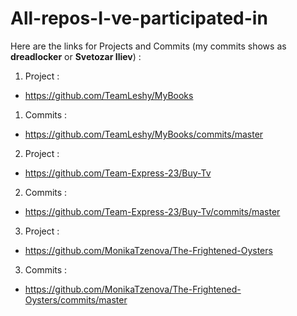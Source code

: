 # All-repos-I-ve-participated-in
Here are the links for Projects and Commits (my commits shows as **dreadlocker** or **Svetozar Iliev**) :

1. Project :
  - https://github.com/TeamLeshy/MyBooks
1. Commits :
  - https://github.com/TeamLeshy/MyBooks/commits/master

2. Project :
  - https://github.com/Team-Express-23/Buy-Tv
2. Commits :
  - https://github.com/Team-Express-23/Buy-Tv/commits/master

3. Project :
  - https://github.com/MonikaTzenova/The-Frightened-Oysters
3. Commits :
  - https://github.com/MonikaTzenova/The-Frightened-Oysters/commits/master
